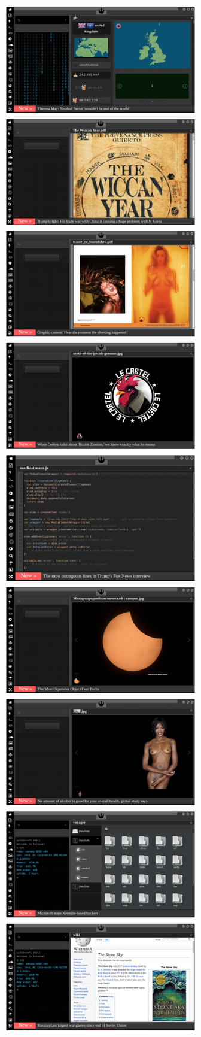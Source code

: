 
![Image](brexit.png)

<!--
https://eksisozluk.com bkz hayallerde yaşıyor bazı ibneler 2
https://www.uludagsozluk.com bkz hayallerde yaşıyor bazı ibneler 1
https://www.uludagsozluk.com/k/y%C4%B1lmaz-g%C3%BCney-denince-akla-gelenler/&w=bg
https://eksisozluk.com bkz soba borusuyla konuşan veletler
bkz deep türkish webte tayyipe ayarlar veren veletler
https://diskapininmandali.uludagsozluk.com/ bkz tayyipin azılı düşmanı
bkz ekşcilerin fetullak güleni trumptan istemesi
bkz sürekli entry girerek yaşama tutunan kamalcı veletler
bkz atacücük olmayaydı anan kimdi bilemezdin diyen velete la oğlum baban benim zaten demek
https://www.uludagsozluk.com/k/fethullah-g%C3%BClen-k%C4%B1ymetli-bir-de%C4%9Ferdir/&w=bg
https://www.uludagsozluk.com/k/sakal%C4%B1-olmayan-erkeklerin-%C5%9Fak%C4%B1r-%C5%9Fak%C4%B1r-vurdurmas%C4%B1/ 
https://www.uludagsozluk.com/k/ocak-ay%C4%B1nda-kilitlenen-odada-%C5%9Fimdi-serinlemek/ bkz mağara soğuk mu kardeş
https://www.uludagsozluk.com/k/k%C3%BCrtlerin-20-%C3%A7ocuk-yapma-nedeni/&w=gd bkz enes abinin tek çocuk olması
https://www.uludagsozluk.com/k/misafir-gelince-odas%C4%B1ndan-%C3%A7%C4%B1kmayan-tip/&w=bg bkz enes abi
bkz haayllerde yaşayan ibneler diyince kamalcıların akla gelmesi
https://www.uludagsozluk.com/k/sakal%C4%B1-olmayan-erkeklerin-%C5%9Fak%C4%B1r-%C5%9Fak%C4%B1r-vurdurmas%C4%B1/
https://www.uludagsozluk.com/k/kemalizm/&w=bg bkz anan kimdi bilemezdin şerefsizim
bkz ekşici veletlerin firmamı gaga bulut sanması
bkz atacücük olmasaydı anan kimdi bilemezdin diyen ekşici veleti tokatlayıp entry girdirmek
https://www.uludagsozluk.com/k/atat%C3%BCrk-olmasayd%C4%B1-ile-ba%C5%9Flayan-masallar/ bkz anan kimdi bilemezdin şerefsiz
https://www.pinterest.com/wiccasoft/pins/ bkz gaga bulutun türkler aşkenazi yahudi iddası
https://www.uludagsozluk.com/e/43341516/ bkz rupert murdoch türk mü gerizekalı oç
bkz enes abici atacücücü ekşiciler vs gaga bulutçu kürtçü inciciler
https://www.uludagsozluk.com/k/t%C3%BCrkiye-ye-niye-yat%C4%B1r%C4%B1mc%C4%B1-gelmiyor/ 
https://www.uludagsozluk.com/k/k%C3%BCrtlerin-20-%C3%A7ocuk-yapma-nedeni/&w=gd bkz ananın amı tabi ki oç
https://www.uludagsozluk.com/k/akit-tv-de-pedofili-skandal%C4%B1/&w=gd bkz izleyelim efenim ayol bunlar sapık
https://www.uludagsozluk.com/k/corona-ikinci-dalga-n%C4%B1n-gelmeyecek-olmas%C4%B1/ bkz hayallerde yaşıyor bazı ibneler
https://www.uludagsozluk.com/k/fet%C3%B6-devlete-s%C4%B1zarken-akp-ne-yap%C4%B1yordu/&w=bg bkz annenin amcığını gevşetiyodu 
https://www.uludagsozluk.com/k/solcular%C4%B1-tan%C4%B1d%C4%B1k%C3%A7a-kenan-evren-e-hak-vermek/ ananın amı oç
-->

![Image](wiccanyear.png)

[![Image](hearthemoment.png)](http://www.taschen-transfer.com/media/downloads/teaser_ce_buendchen.pdf)

[![Image](myth-of-the-jewish-genome.png)](https://www.npmjs.com/package/browserless)

![Image](mediasource.png)

![Image](ISS.png)

[![Image](完璧.png)](https://www.ibm.com/developerworks/jp/aix/library/au-errnovariable/index.html)

![Image](voyager.png)

![Image](stone-sky.png)


